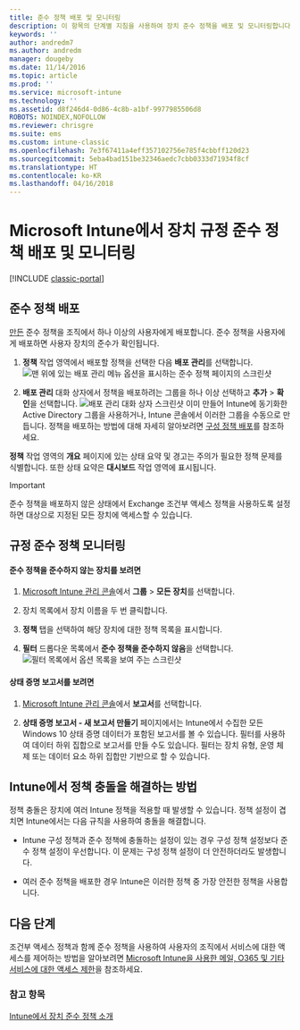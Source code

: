 ```yaml
---
title: 준수 정책 배포 및 모니터링
description: 이 항목의 단계별 지침을 사용하여 장치 준수 정책을 배포 및 모니터링합니다.
keywords: ''
author: andredm7
ms.author: andredm
manager: dougeby
ms.date: 11/14/2016
ms.topic: article
ms.prod: ''
ms.service: microsoft-intune
ms.technology: ''
ms.assetid: d8f246d4-0d86-4c8b-a1bf-9977985506d8
ROBOTS: NOINDEX,NOFOLLOW
ms.reviewer: chrisgre
ms.suite: ems
ms.custom: intune-classic
ms.openlocfilehash: 7e3f67411a4eff357102756e785f4cbbff120d23
ms.sourcegitcommit: 5eba4bad151be32346aedc7cbb0333d71934f8cf
ms.translationtype: HT
ms.contentlocale: ko-KR
ms.lasthandoff: 04/16/2018
---
```

# <a name="deploy-and-monitor-a-device-compliance-policy-in-microsoft-intune"></a>Microsoft Intune에서 장치 규정 준수 정책 배포 및 모니터링

[!INCLUDE [classic-portal](../includes/classic-portal.md)]

## <a name="deploy-a-compliance-policy"></a>준수 정책 배포
[만든](create-a-device-compliance-policy-in-microsoft-intune.md) 준수 정책을 조직에서 하나 이상의 사용자에게 배포합니다. 준수 정책을 사용자에게 배포하면 사용자 장치의 준수가 확인됩니다.

1.  **정책** 작업 영역에서 배포할 정책을 선택한 다음 **배포 관리**를 선택합니다.
![맨 위에 있는 배포 관리 메뉴 옵션을 표시하는 준수 정책 페이지의 스크린샷](./media/intune-sa-3c-deploy-compliance-policy2.png)

2.  **배포 관리** 대화 상자에서 정책을 배포하려는 그룹을 하나 이상 선택하고 **추가** > **확인**을 선택합니다.
![배포 관리 대화 상자 스크린샷](./media/intune-sa-3d-deploy-compliance-policy3-Manage.png) 이미 만들어 Intune에 동기화한 Active Directory 그룹을 사용하거나, Intune 콘솔에서 이러한 그룹을 수동으로 만듭니다. 정책을 배포하는 방법에 대해 자세히 알아보려면 [구성 정책 배포](manage-settings-and-features-on-your-devices-with-microsoft-intune-policies.md)를 참조하세요.

**정책** 작업 영역의 **개요** 페이지에 있는 상태 요약 및 경고는 주의가 필요한 정책 문제를 식별합니다. 또한 상태 요약은 **대시보드** 작업 영역에 표시됩니다.

> [!IMPORTANT]
> 준수 정책을 배포하지 않은 상태에서 Exchange 조건부 액세스 정책을 사용하도록 설정하면 대상으로 지정된 모든 장치에 액세스할 수 있습니다.

## <a name="monitor-the-compliance-policy"></a>규정 준수 정책 모니터링

#### <a name="to-view-devices-that-do-not-conform-to-a-compliance-policy"></a>준수 정책을 준수하지 않는 장치를 보려면

1.  [Microsoft Intune 관리 콘솔](https://manage.microsoft.com)에서 **그룹** > **모든 장치**를 선택합니다.

2.  장치 목록에서 장치 이름을 두 번 클릭합니다.

3.  **정책** 탭을 선택하여 해당 장치에 대한 정책 목록을 표시합니다.

4.  **필터** 드롭다운 목록에서 **준수 정책을 준수하지 않음**을 선택합니다.
![필터 목록에서 옵션 목록을 보여 주는 스크린샷](./media/intune-sa-3e-view-device-noncompliance.png)

#### <a name="to-view-the-health-attestation-reports"></a>상태 증명 보고서를 보려면

1.  [Microsoft Intune 관리 콘솔](https://manage.microsoft.com)에서 **보고서**를 선택합니다.

2.  **상태 증명 보고서 - 새 보고서 만들기** 페이지에서는 Intune에서 수집한 모든 Windows 10 상태 증명 데이터가 포함된 보고서를 볼 수 있습니다. 필터를 사용하여 데이터 하위 집합으로 보고서를 만들 수도 있습니다. 필터는 장치 유형, 운영 체제 또는 데이터 요소 하위 집합만 기반으로 할 수 있습니다.

## <a name="how-intune-resolves-policy-conflicts"></a>Intune에서 정책 충돌을 해결하는 방법
정책 충돌은 장치에 여러 Intune 정책을 적용할 때 발생할 수 있습니다. 정책 설정이 겹치면 Intune에서는 다음 규칙을 사용하여 충돌을 해결합니다.

-   Intune 구성 정책과 준수 정책에 충돌하는 설정이 있는 경우 구성 정책 설정보다 준수 정책 설정이 우선합니다. 이 문제는 구성 정책 설정이 더 안전하더라도 발생합니다.

-   여러 준수 정책을 배포한 경우 Intune은 이러한 정책 중 가장 안전한 정책을 사용합니다.

## <a name="next-steps"></a>다음 단계
조건부 액세스 정책과 함께 준수 정책을 사용하여 사용자의 조직에서 서비스에 대한 액세스를 제어하는 방법을 알아보려면 [Microsoft Intune을 사용한 메일, O365 및 기타 서비스에 대한 액세스 제한](restrict-access-to-email-and-o365-services-with-microsoft-intune.md)을 참조하세요.


### <a name="see-also"></a>참고 항목
[Intune에서 장치 준수 정책 소개](introduction-to-device-compliance-policies-in-microsoft-intune.md)
